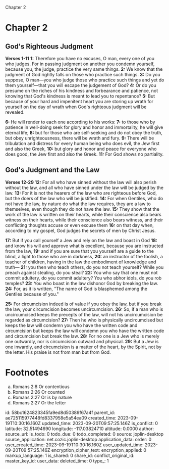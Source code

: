 Chapter 2

# Chapter 2
## God's Righteous Judgment
**Verses 1-11**
**1:** Therefore you have no excuses, O man, every one of you who judges. For in passing judgment on another you condemn yourself, because you, the judge, practice the very same things.
**2:** We know that the judgment of God rightly falls on those who practice such things.
**3:** Do you suppose, O man—you who judge those who practice such things and yet do them yourself—that you will escape the judgement of God?
**4:** Or do you presume on the riches of his kindness and forbearance and patience, not knowing that God's kindness is meant to lead you to repentance?
**5:** But because of your hard and impenitent heart you are storing up wrath for yourself on the day of wrath when God's righteous judgment will be revealed.

**6:** He will render to each one according to his works:
**7:** to those who by patience in well-doing seek for glory and honor and immortality, he will give eternal life;
**8:** but for those who are self-seeking and do not obey the truth, but obey unrighteousness, there will be wrath and fury.
**9:** There will be tribulation and distress for every human being who does evil, the Jew first and also the Greek,
**10:** but glory and honor and peace for everyone who does good, the Jew first and also the Greek.
**11:** For God shows no partiality.

## God's Judgment and the Law
**Verses 12-29**
**12:** For all who have sinned without the law will also perish without the law, and all who have sinned under the law will be judged by the law.
**13:** For it is not the hearers of the law who are righteous before God, but the doers of the law who will be justified.
**14:** For when Gentiles, who do not have the law, by nature do what the law requires, they are a law to themselves, even though they do not have the law.
**15:** They show that the work of the law is written on their hearts, while their conscience also bears witness on their hearts, while their conscience also bears witness, and their conflicting thoughts accuse or even excuse them
**16:** on that day when, according to my gospel, God judges the secrets of men by Christ Jesus.

**17:** But if you call yourself a Jew and rely on the law and boast in God
**18:** and know his will and approve what is excellent, because you are instructed from the law,
**19:** and if you are sure that you yourself are a guide to the blind, a light to those who are in darkness,
**20:** an instructor of the foolish, a teacher of children, having in the law the embodiment of knowledge and truth—
**21:** you then who teach others, do you not teach yourself? While you preach against stealing, do you steal?
**22:** You who say that one must not commit adultery, do you commit adultery? You who abhor idols, do you rob temples?
**23:** You who boast in the law dishonor God by breaking the law.
**24:** For, as it is written, "The name of God is blasphemed among the Gentiles because of you."

**25:** For circumcision indeed is of value if you obey the law, but if you break the law, your circumcision becomes uncircumcision.
**26:** So, if a man who is uncircumcised keeps the precepts of the law, will not his uncircumcision be regarded as circumcision?
**27:** Then he who is physically uncircumcised but keeps the law will condemn you who have the written code and circumcision but keeps the law will condemn you who have the written code and circumcision but break the law.
**28:** For no one is a Jew who is merely one outwardly, nor is circumcision outward and physical.
**29:** But a Jew is one inwardly, and circumcision is a matter of the heart, by the Spirit, not by the letter. His praise is not from man but from God.

# Footnotes
<ol type='a'>
	<li>Romans 2:8 Or contentious</li>
	<li>Romans 2:26 Or counted</li>
	<li>Romans 2:27 Or is by nature</li>
	<li>Romans 2:27 Or the letter</li>
</ol>


id: 58bc1624823345fa9ed8d50389f67a4f
parent_id: ae725115977448fd8337958e5a54ea09
created_time: 2023-09-19T10:30:16.160Z
updated_time: 2023-09-20T09:57:25.146Z
is_conflict: 0
latitude: 32.51494690
longitude: -117.03824710
altitude: 0.0000
author: 
source_url: 
is_todo: 0
todo_due: 0
todo_completed: 0
source: joplin-desktop
source_application: net.cozic.joplin-desktop
application_data: 
order: 0
user_created_time: 2023-09-19T10:30:16.160Z
user_updated_time: 2023-09-20T09:57:25.146Z
encryption_cipher_text: 
encryption_applied: 0
markup_language: 1
is_shared: 0
share_id: 
conflict_original_id: 
master_key_id: 
user_data: 
deleted_time: 0
type_: 1